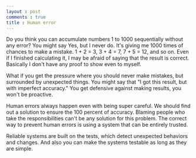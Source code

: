 ```yaml
---
layout : post
comments : true
title : Human error
---
```


Do you think you can accumulate numbers 1 to 1000 sequentially without any error? You might say Yes, but I never do. It's giving me 1000 times of chances to make a mistake. 1 + 2 = 3, 3 + 4 = 7, 7 + 5 = 12, and so on. Even if I finished calculating it, I may be afraid of saying that the result is correct. Basically I don't have any proof to show even to myself.

<!--break-->

What if you get the pressure where you should never make mistakes, but surrounded by unexpected things. You might say that "I got this result, but with imperfect accuracy." You get defensive against making results, you won't be proactive.

Human errors always happen even with being super careful. We should find out a solution to ensure the 100 percent of accuracy. Blaming people who take the responsibilities can't be any solution for this problem. The correct way to prevent human errors is using a system that can be entirely trusted.

Reliable systems are built on the tests, which detect unexpected behaviors and changes. And also you can make the systems testable as long as they are simple.
